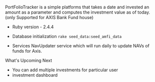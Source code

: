 PortFolioTracker is a simple platforms that takes a date and invested an amount as a parameter and computes the investment value as of today.(only Supported for AXIS Bank Fund house)

* Ruby version - 2.4.4

* Database initialization 
```rake seed_data:seed_amfi_data```

* Services 
NavUpdater service which will run daily to update NAVs of funds for Axis.

What's  Upcoming Next
- You can add multiple investments for particular user
- investment dashboard
